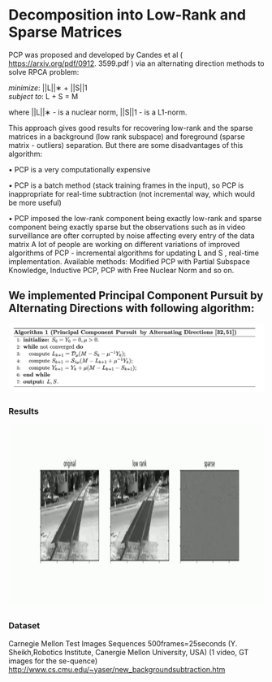 # Decomposition into Low-Rank and Sparse Matrices 
PCP was proposed and developed by Candes et al ( https://arxiv.org/pdf/0912. 3599.pdf ) via an alternating direction methods to solve RPCA problem:

*minimize*: ||L||∗ + ||S||1 <br />
*subject to*: L + S = M

where ||L||∗ - is a nuclear norm, ||S||1 - is a L1-norm.



This approach gives good results for recovering low-rank and the sparse matrices in a background (low rank subspace) and foreground (sparse matrix - outliers) separation. But there are some disadvantages of this algorithm:

• PCP is a very computationally expensive

• PCP is a batch method (stack training frames in the input), so PCP is inappropriate for real-time subtraction (not incremental way, which would be more useful)

• PCP imposed the low-rank component being exactly low-rank and sparse component being exactly sparse but the observations such as in video surveillance are ofter corrupted by noise affecting every entry of the data matrix A lot of people are working on different variations of improved algorithms of PCP - incremental algorithms for updating L and S , real-time implementation. Available methods: Modified PCP with Partial Subspace Knowledge, Inductive PCP, PCP with Free Nuclear Norm and so on.


## We implemented Principal Component Pursuit by Alternating Directions with following algorithm:
![plot](./PCP-algorithm.png)

### Results

<img src="/result.gif" width="1200" height="360"/>

### Dataset
Carnegie Mellon Test Images Sequences 500frames=25seconds (Y. Sheikh,Robotics  Institute,  Canergie  Mellon  University,  USA)  (1  video,  GT  images  for  the  se-quence)
http://www.cs.cmu.edu/~yaser/new_backgroundsubtraction.htm


